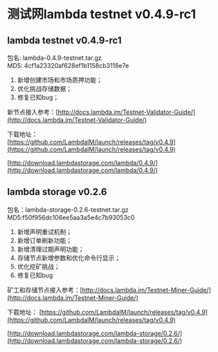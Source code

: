 # 测试网lambda testnet v0.4.9-rc1

## lambda testnet v0.4.9-rc1

包名: lambda-0.4.9-testnet.tar.gz  
MD5: 4cf1a23320af628ef1b1158cb3118e7e
  
1. 新增创建市场和市场质押功能；  
2. 优化挑战存储数据；
3. 修复已知bug；

新节点接入参考：[http://docs.lambda.im/Testnet-Validator-Guide/](http://docs.lambda.im/Testnet-Validator-Guide/)  


下载地址：  
[https://github.com/LambdaIM/launch/releases/tag/v0.4.9](https://github.com/LambdaIM/launch/releases/tag/v0.4.9)

[http://download.lambdastorage.com/lambda/0.4.9/](http://download.lambdastorage.com/lambda/0.4.9/)

## lambda storage v0.2.6
包名：lambda-storage-0.2.6-testnet.tar.gz
MD5:f50f956dc106ee5aa3a5e4c7b93053c0

1. 新增声明重试机制；
2. 新增订单刷新功能；
3. 新增清理过期声明功能；
4. 存储节点新增参数和优化命令行显示；
5. 优化挖矿挑战；
6. 修复已知bug

矿工和存储节点接入参考：[http://docs.lambda.im/Testnet-Miner-Guide/](http://docs.lambda.im/Testnet-Miner-Guide/) 

下载地址： 
[https://github.com/LambdaIM/launch/releases/tag/v0.4.9](https://github.com/LambdaIM/launch/releases/tag/v0.4.9)

[http://download.lambdastorage.com/lambda-storage/0.2.6/](http://download.lambdastorage.com/lambda-storage/0.2.6/)
